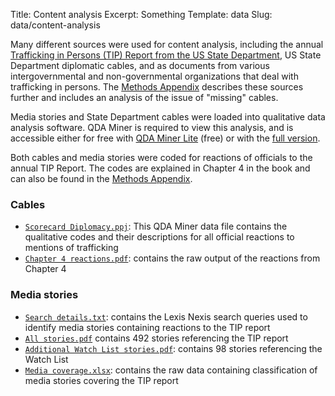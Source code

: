 Title: Content analysis
Excerpt: Something
Template: data
Slug: data/content-analysis


Many different sources were used for content analysis, including the annual [Trafficking in Persons (TIP) Report from the US State Department](https://www.state.gov/j/tip/rls/tiprpt/), US State Department diplomatic cables, and as documents from various intergovernmental and non-governmental organizations that deal with trafficking in persons. The [Methods Appendix](/data/methods-appendix/) describes these sources further and includes an analysis of the issue of "missing" cables.

Media stories and State Department cables were loaded into qualitative data analysis software. QDA Miner is required to view this analysis, and is accessible either for free with [QDA Miner Lite](https://provalisresearch.com/products/qualitative-data-analysis-software/freeware/) (free) or with the [full version](https://provalisresearch.com/products/qualitative-data-analysis-software/).

Both cables and media stories were coded for reactions of officials to the annual TIP Report. The codes are explained in Chapter 4 in the book and can also be found in the [Methods Appendix](/data/methods-appendix/).

<div class="row" markdown=1>

<div class="col-sm-6" markdown=1>

### Cables

- [`Scorecard Diplomacy.ppj`](/files/other/Public%20file%20of%20cables%20for%20Scorecard%20Diplomacy.ppj): This QDA Miner data file contains the qualitative codes and their descriptions for all official reactions to mentions of trafficking
- [`Chapter 4 reactions.pdf`](/files/pdfs/Chapter%204%20reactions.pdf): contains the raw output of the reactions from Chapter 4

</div>

<div class="col-sm-6" markdown=1>

### Media stories

- [`Search details.txt`](/files/other/Search%20details.txt): contains the Lexis Nexis search queries used to identify media stories containing reactions to the TIP report
- [`All stories.pdf`](/files/pdfs/All%20stories.pdf) contains 492 stories referencing the TIP report
- [`Additional Watch List stories.pdf`](/files/pdfs/Additional%20Watch%20list%20stories.pdf): contains 98 stories referencing the Watch List
- [`Media coverage.xlsx`](/files/other/Media%20coverage.xlsx): contains the raw data containing classification of media stories covering the TIP report

</div>

</div>
